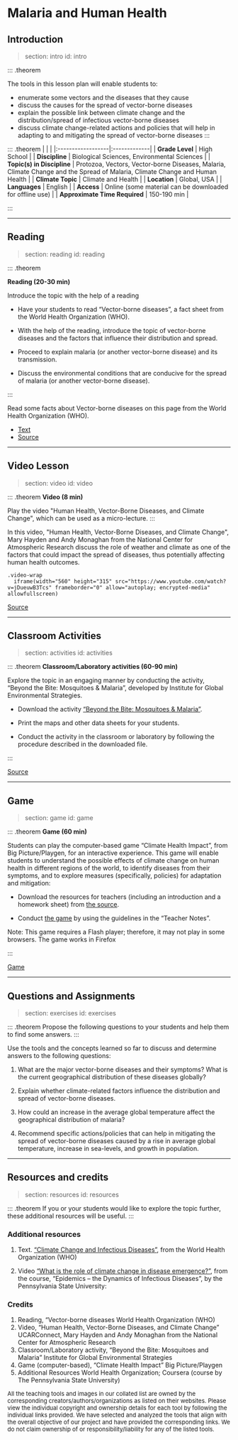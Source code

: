 # Malaria and Human Health

## Introduction
> section: intro
> id: intro

::: .theorem

The tools in this lesson plan will enable students to:

* enumerate some vectors and the diseases that they cause
* discuss the causes for the spread of vector-borne diseases
* explain the possible link between climate change and the distribution/spread of infectious vector-borne diseases
* discuss climate change-related actions and policies that will help in adapting to and mitigating the spread of vector-borne diseases
:::


::: .theorem
|    |    |
|:------------------|:-------------|
| __Grade Level__ 	| High School |
| __Discipline__		| Biological Sciences, Environmental Sciences |
| __Topic(s) in Discipline__	| Protozoa, Vectors, Vector-borne Diseases, Malaria, Climate Change and the Spread of Malaria, Climate Change and Human Health |
| __Climate Topic__ 	| Climate and Health |
| __Location__		| Global, USA |
| __Languages__ 		| English |
| __Access__  		| Online (some material can be downloaded for offline use) |
| __Approximate Time Required__	| 	150-190 min |

:::




---

## Reading
> section: reading
> id: reading

::: .theorem

__Reading (20-30 min)__

Introduce the topic with the help of a reading

* Have your students to read “Vector-borne diseases”, a fact sheet from the World Health Organization (WHO).

* With the help of the reading, introduce the topic of vector-borne diseases and the factors that influence their distribution and spread.

* Proceed to explain malaria (or another vector-borne disease) and its transmission.

* Discuss the environmental conditions that are conducive for the spread of malaria (or another vector-borne disease).

:::


Read some facts about Vector-borne diseases on this page from the World Health Organization (WHO).
* [Text](/resources/human-health/downloads/vector-borne-diseases.pdf)
* [Source](http://www.who.int/news-room/fact-sheets/detail/vector-borne-diseases)





---

## Video Lesson
> section: video
> id: video

::: .theorem
__Video (8 min)__

Play the video "Human Health, Vector-Borne Diseases, and Climate Change", which can be used as a  micro-lecture.
:::

In this video, "Human Health, Vector-Borne Diseases, and Climate Change", Mary Hayden and Andy Monaghan from the National Center for Atmospheric Research discuss the role of weather and climate as one of the factors that could impact the spread of diseases, thus potentially affecting human health outcomes.

    .video-wrap
      iframe(width="560" height="315" src="https://www.youtube.com/watch?v=jDueuwB3Tcs" frameborder="0" allow="autoplay; encrypted-media" allowfullscreen)


[Source](https://www.youtube.com/watch?v=jDueuwB3Tcs)

---


## Classroom Activities
> section: activities
> id: activities

::: .theorem
__Classroom/Laboratory activities (60-90 min)__

Explore the topic in an engaging manner by conducting the activity, “Beyond the Bite: Mosquitoes & Malaria”, developed by Institute for Global Environmental Strategies.

* Download the activity [“Beyond the Bite: Mosquitoes & Malaria”](/resources/human-health/downloads/mosquitoes-and-malaria.pdf).

* Print the maps and other data sheets for your students.

* Conduct the activity in the classroom or laboratory by following the procedure described in the 
downloaded file.

:::


[Source](https://www.strategies.org/wp-content/uploads/2011/12/Mosquitoes_May02.pdf)




---


## Game
> section: game
> id: game

::: .theorem
__Game (60 min)__

Students can play the computer-based game “Climate Health Impact”, from Big Picture/Playgen, for an interactive experience. This game will enable students to understand the possible effects of climate change on human health in different regions of the world, to identify diseases from their symptoms, and to explore measures (specifically, policies) for adaptation and mitigation:

* Download the resources for teachers (including an introduction and a homework sheet) from 
[the source](https://bigpictureeducation.com/climate-health-impact-game).

* Conduct [the game](http://playgen.com/play/climate-health-impact/) by using the guidelines in the “Teacher Notes”.

Note: This game requires a Flash player; therefore, it may not play in some browsers. The game works in Firefox

:::

[Game](http://playgen.com/play/climate-health-impact/)



---

## Questions and Assignments
> section: exercises
> id: exercises

::: .theorem
Propose the following questions to your students and help them to find some answers.
:::

Use the tools and the concepts learned so far to discuss and determine answers to the following questions:

1. What are the major vector-borne diseases and their symptoms? What is the current geographical distribution of these diseases globally?

2. Explain whether climate-related factors influence the distribution and spread of vector-borne diseases.

3. How could an increase in the average global temperature affect the geographical distribution of malaria?

4. Recommend specific actions/policies that can help in mitigating the spread of vector-borne diseases caused by a rise in average global temperature, increase in sea-levels, and growth in population.


---

## Resources and credits
> section: resources
> id: resources

::: .theorem
If you or your students would like to explore the topic further, these additional resources will be useful.
:::

### Additional resources
1. Text. [“Climate Change and Infectious Diseases”](http://www.who.int/globalchange/environment/en/chapter6.pdf), from the World Health Organization (WHO)

2. Video [“What is the role of climate change in disease emergence?”](https://www.coursera.org/lecture/epidemics/what-is-the-role-of-climate-change-in-disease-emergence-2EXqq), from the course, “Epidemics – the Dynamics of Infectious Diseases”, by the Pennsylvania State University:

### Credits

1. Reading, “Vector-borne diseases 	World Health Organization (WHO)
2. Video, “Human Health, Vector-Borne Diseases, and Climate Change” 	UCARConnect, Mary Hayden and Andy Monaghan from the National Center for Atmospheric Research
3. Classroom/Laboratory activity, “Beyond the Bite: Mosquitoes and Malaria” 	Institute for Global Environmental Strategies
4. Game (computer-based), “Climate Health Impact” 	Big Picture/Playgen
5. Additional Resources 	World Health Organization; Coursera (course by The Pennsylvania State University)


<font size="2">
All the teaching tools and images  in our collated list are owned by the corresponding creators/authors/organizations as  listed on their websites. Please view the individual copyright and ownership details for each tool by following the individual links provided. We have selected and analyzed the tools that align with the overall objective of our project and have provided the corresponding links. We do not claim ownership of or responsibility/liability for any of the listed tools. 
</font>
